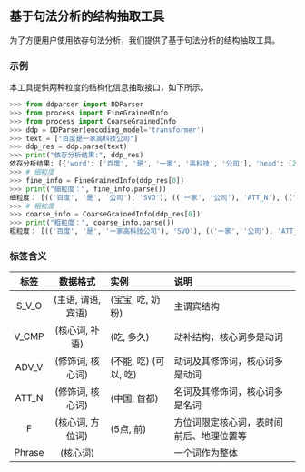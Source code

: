 ## 基于句法分析的结构抽取工具
为了方便用户使用依存句法分析，我们提供了基于句法分析的结构抽取工具。<br>

### 示例
本工具提供两种粒度的结构化信息抽取接口，如下所示。

```python
>>> from ddparser import DDParser
>>> from process import FineGrainedInfo
>>> from process import CoarseGrainedInfo
>>> ddp = DDParser(encoding_model='transformer')
>>> text = ["百度是一家高科技公司"]
>>> ddp_res = ddp.parse(text)
>>> print("依存分析结果:", ddp_res)
依存分析结果: [{'word': ['百度', '是', '一家', '高科技', '公司'], 'head': [2, 0, 5, 5, 2], 'deprel': ['SBV', 'HED', 'ATT', 'ATT', 'VOB']}]
>>> # 细粒度
>>> fine_info = FineGrainedInfo(ddp_res[0])
>>> print("细粒度：", fine_info.parse())
细粒度： [(('百度', '是', '公司'), 'SVO'), (('一家', '公司'), 'ATT_N'), (('高科技', '公司'), 'ATT_N')]
>>> # 粗粒度
>>> coarse_info = CoarseGrainedInfo(ddp_res[0])
>>> print("粗粒度：", coarse_info.parse())
粗粒度： [(('百度', '是', '一家高科技公司'), 'SVO'), (('一家', '公司'), 'ATT_N'), (('高科技', '公司'), 'ATT_N')]
```
### 标签含义
|  标签  |      数据格式      | 实例                  | 说明                                     |
| :----: | :----------------: | :-------------------- | :--------------------------------------- |
| S_V_O  | (主语, 谓语, 宾语) | (宝宝, 吃, 奶粉)      | 主谓宾结构                               |
| V_CMP  |   (核心词, 补语)   | (吃, 多久)            | 动补结构，核心词多是动词                 |
| ADV_V  |  (修饰词, 核心词)  | (不能, 吃) (可以, 吃) | 动词及其修饰词，核心词多是动词           |
| ATT_N  |  (修饰词, 核心词)  | (中国, 首都)          | 名词及其修饰词，核心词多是名词           |
|   F    |  (核心词, 方位词)  | (5点, 前)             | 方位词限定核心词，表时间前后、地理位置等 |
| Phrase |      (核心词)      |                       | 一个词作为整体                           |
